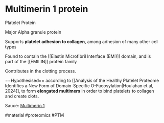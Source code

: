 # Multimerin 1 protein

Platelet Protein

Major Alpha granule protein

Supports **platelet adhesion to collagen**, among adhesion of many other cell types

Found to contain the [[Elastin Microfibril Interface (EMI)]] domain, and is part of the [[EMILIN]] protein family

Contributes in the clotting process.

==Hypothesised== according to [[Analysis of the Healthy Platelet Proteome Identifies a New Form of Domain-Specific O-Fucosylation|Houlahan et al, 2024]], to form **elongated multimers** in order to bind platelets to collagen and create clots.

Sauce: [Multimerin 1](https://www.tandfonline.com/doi/abs/10.1080/09537100701832157)

#material #proteomics #PTM 